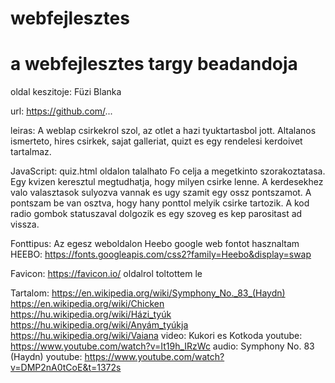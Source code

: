 # webfejlesztes
# a webfejlesztes targy beadandoja

oldal keszitoje: Füzi Blanka

url: https://github.com/...

leiras: A weblap csirkekrol szol, az otlet a hazi tyuktartasbol jott. Altalanos ismerteto, hires csirkek, sajat galleriat, quizt es egy rendelesi kerdoivet tartalmaz. 

JavaScript: quiz.html oldalon talalhato
Fo celja a megetkinto szorakoztatasa. Egy kvizen keresztul megtudhatja, hogy milyen csirke lenne. A kerdesekhez valo valasztasok sulyozva vannak es ugy szamit egy ossz pontszamot. 
A pontszam be van osztva, hogy hany ponttol melyik csirke tartozik. A kod radio gombok statuszaval dolgozik es egy szoveg es kep parositast ad vissza.

Fonttipus: Az egesz weboldalon Heebo google web fontot hasznaltam
HEEBO: https://fonts.googleapis.com/css2?family=Heebo&display=swap

Favicon: https://favicon.io/ oldalrol toltottem le

Tartalom: 
https://en.wikipedia.org/wiki/Symphony_No._83_(Haydn)
https://en.wikipedia.org/wiki/Chicken
https://hu.wikipedia.org/wiki/Házi_tyúk
https://hu.wikipedia.org/wiki/Anyám_tyúkja
https://hu.wikipedia.org/wiki/Vaiana
video: Kukori es Kotkoda youtube: https://www.youtube.com/watch?v=It19h_IRzWc
audio: Symphony No. 83 (Haydn) youtube: https://www.youtube.com/watch?v=DMP2nA0tCoE&t=1372s
